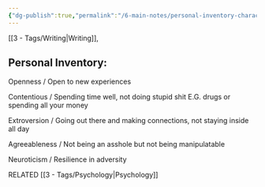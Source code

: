 ```yaml
---
{"dg-publish":true,"permalink":"/6-main-notes/personal-inventory-characteristics/"}
---
```


[[3 - Tags/Writing\|Writing]],



## Personal Inventory:

Openness / Open to new experiences

Contentious / Spending time well, not doing stupid shit E.G. drugs or spending all your money

Extroversion / Going out there and making connections, not staying inside all day

Agreeableness / Not being an asshole but not being manipulatable 

Neuroticism / Resilience in adversity


RELATED
[[3 - Tags/Psychology\|Psychology]]



